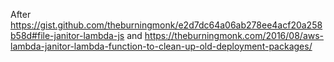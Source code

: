 After https://gist.github.com/theburningmonk/e2d7dc64a06ab278ee4acf20a258b58d#file-janitor-lambda-js
and https://theburningmonk.com/2016/08/aws-lambda-janitor-lambda-function-to-clean-up-old-deployment-packages/

